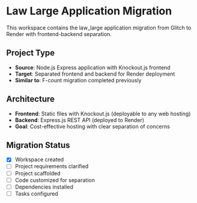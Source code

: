 # Law Large Application Migration

This workspace contains the law_large application migration from Glitch to Render with frontend-backend separation.

## Project Type
- **Source**: Node.js Express application with Knockout.js frontend
- **Target**: Separated frontend and backend for Render deployment
- **Similar to**: F-count migration completed previously

## Architecture
- **Frontend**: Static files with Knockout.js (deployable to any web hosting)
- **Backend**: Express.js REST API (deployed to Render)
- **Goal**: Cost-effective hosting with clear separation of concerns

## Migration Status
- [x] Workspace created
- [ ] Project requirements clarified
- [ ] Project scaffolded
- [ ] Code customized for separation
- [ ] Dependencies installed
- [ ] Tasks configured